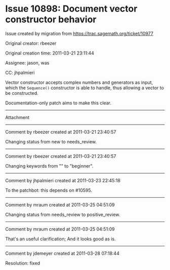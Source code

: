 # Issue 10898: Document vector constructor behavior

Issue created by migration from https://trac.sagemath.org/ticket/10977

Original creator: rbeezer

Original creation time: 2011-03-21 23:11:44

Assignee: jason, was

CC:  jhpalmieri

Vector constructor accepts complex numbers and generators as input, which the `Sequence()` constructor is able to handle, thus allowing a vector to be constructed.

Documentation-only patch aims to make this clear.


---

Attachment


---

Comment by rbeezer created at 2011-03-21 23:40:57

Changing status from new to needs_review.


---

Comment by rbeezer created at 2011-03-21 23:40:57

Changing keywords from "" to "beginner".


---

Comment by jhpalmieri created at 2011-03-23 22:45:18

To the patchbot: this depends on #10595.


---

Comment by mraum created at 2011-03-25 04:51:09

Changing status from needs_review to positive_review.


---

Comment by mraum created at 2011-03-25 04:51:09

That's an useful clarification; And it looks good as is.


---

Comment by jdemeyer created at 2011-03-28 07:18:44

Resolution: fixed

